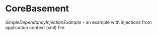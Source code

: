 # CoreBasement

*SimpleDependancyInjectionExample* - an example with injections from application context (xml) file. 

